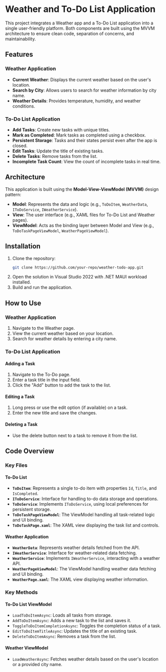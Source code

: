 # Weather and To-Do List Application

This project integrates a Weather app and a To-Do List application into a single user-friendly platform. Both components are built using the MVVM architecture to ensure clean code, separation of concerns, and maintainability.

## Features

### Weather Application
- **Current Weather**: Displays the current weather based on the user's location.
- **Search by City**: Allows users to search for weather information by city name.
- **Weather Details**: Provides temperature, humidity, and weather conditions.

### To-Do List Application
- **Add Tasks**: Create new tasks with unique titles.
- **Mark as Completed**: Mark tasks as completed using a checkbox.
- **Persistent Storage**: Tasks and their states persist even after the app is closed.
- **Edit Tasks**: Update the title of existing tasks.
- **Delete Tasks**: Remove tasks from the list.
- **Incomplete Task Count**: View the count of incomplete tasks in real time.

## Architecture

This application is built using the **Model-View-ViewModel (MVVM)** design pattern:

- **Model**: Represents the data and logic (e.g., `ToDoItem`, `WeatherData`, `IToDoService`, `IWeatherService`).
- **View**: The user interface (e.g., XAML files for To-Do List and Weather pages).
- **ViewModel**: Acts as the binding layer between Model and View (e.g., `ToDoTaskPageViewModel`, `WeatherPageViewModel`).

## Installation

1. Clone the repository:
   ```bash
   git clone https://github.com/your-repo/weather-todo-app.git
   ```
2. Open the solution in Visual Studio 2022 with .NET MAUI workload installed.
3. Build and run the application.

## How to Use

### Weather Application
1. Navigate to the Weather page.
2. View the current weather based on your location.
3. Search for weather details by entering a city name.

### To-Do List Application
#### Adding a Task
1. Navigate to the To-Do page.
2. Enter a task title in the input field.
3. Click the "Add" button to add the task to the list.

#### Editing a Task
1. Long press or use the edit option (if available) on a task.
2. Enter the new title and save the changes.

#### Deleting a Task
- Use the delete button next to a task to remove it from the list.

## Code Overview

### Key Files

#### To-Do List
- **`ToDoItem`**: Represents a single to-do item with properties `Id`, `Title`, and `IsCompleted`.
- **`IToDoService`**: Interface for handling to-do data storage and operations.
- **`ToDoService`**: Implements `IToDoService`, using local preferences for persistent storage.
- **`ToDoTaskPageViewModel`**: The ViewModel handling all task-related logic and UI binding.
- **`ToDoTaskPage.xaml`**: The XAML view displaying the task list and controls.

#### Weather Application
- **`WeatherData`**: Represents weather details fetched from the API.
- **`IWeatherService`**: Interface for weather-related data fetching.
- **`WeatherService`**: Implements `IWeatherService`, interacting with a weather API.
- **`WeatherPageViewModel`**: The ViewModel handling weather data fetching and UI binding.
- **`WeatherPage.xaml`**: The XAML view displaying weather information.

### Key Methods
#### To-Do List ViewModel
- `LoadToDoItemAsync`: Loads all tasks from storage.
- `AddToDoItemAsync`: Adds a new task to the list and saves it.
- `ToggleToDoItemCompletionAsync`: Toggles the completion status of a task.
- `EditToDoItemTitleAsync`: Updates the title of an existing task.
- `DeleteToDoItemAsync`: Removes a task from the list.

#### Weather ViewModel
- `LoadWeatherAsync`: Fetches weather details based on the user's location or a provided city name.
